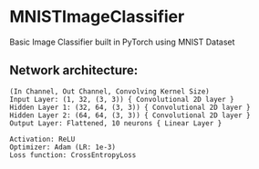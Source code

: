 # MNISTImageClassifier

Basic Image Classifier built in PyTorch using MNIST Dataset

## Network architecture:

```
(In Channel, Out Channel, Convolving Kernel Size)
Input Layer: (1, 32, (3, 3)) { Convolutional 2D layer }
Hidden Layer 1: (32, 64, (3, 3)) { Convolutional 2D layer }
Hidden Layer 2: (64, 64, (3, 3)) { Convolutional 2D layer }
Output Layer: Flattened, 10 neurons { Linear Layer }

Activation: ReLU
Optimizer: Adam (LR: 1e-3)
Loss function: CrossEntropyLoss
```

